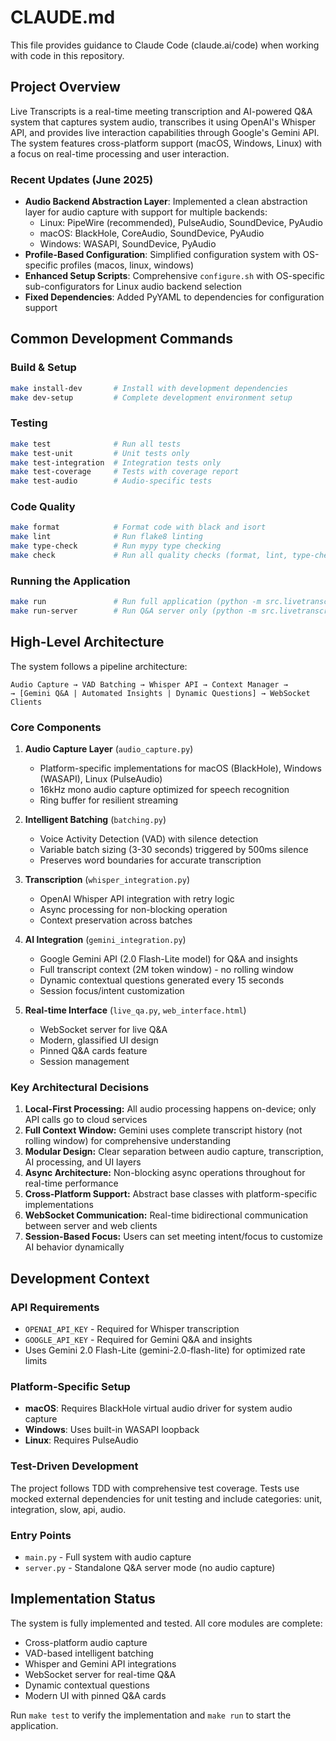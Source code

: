 # CLAUDE.md

This file provides guidance to Claude Code (claude.ai/code) when working with code in this repository.

## Project Overview

Live Transcripts is a real-time meeting transcription and AI-powered Q&A system that captures system audio, transcribes it using OpenAI's Whisper API, and provides live interaction capabilities through Google's Gemini API. The system features cross-platform support (macOS, Windows, Linux) with a focus on real-time processing and user interaction.

### Recent Updates (June 2025)

- **Audio Backend Abstraction Layer**: Implemented a clean abstraction layer for audio capture with support for multiple backends:
  - Linux: PipeWire (recommended), PulseAudio, SoundDevice, PyAudio
  - macOS: BlackHole, CoreAudio, SoundDevice, PyAudio  
  - Windows: WASAPI, SoundDevice, PyAudio
- **Profile-Based Configuration**: Simplified configuration system with OS-specific profiles (macos, linux, windows)
- **Enhanced Setup Scripts**: Comprehensive `configure.sh` with OS-specific sub-configurators for Linux audio backend selection
- **Fixed Dependencies**: Added PyYAML to dependencies for configuration support

## Common Development Commands

### Build & Setup
```bash
make install-dev       # Install with development dependencies
make dev-setup         # Complete development environment setup
```

### Testing
```bash
make test              # Run all tests
make test-unit         # Unit tests only
make test-integration  # Integration tests only
make test-coverage     # Tests with coverage report
make test-audio        # Audio-specific tests
```

### Code Quality
```bash
make format            # Format code with black and isort
make lint              # Run flake8 linting
make type-check        # Run mypy type checking
make check             # Run all quality checks (format, lint, type-check, test-unit)
```

### Running the Application
```bash
make run               # Run full application (python -m src.livetranscripts.main)
make run-server        # Run Q&A server only (python -m src.livetranscripts.server)
```

## High-Level Architecture

The system follows a pipeline architecture:

```
Audio Capture → VAD Batching → Whisper API → Context Manager → 
→ [Gemini Q&A | Automated Insights | Dynamic Questions] → WebSocket Clients
```

### Core Components

1. **Audio Capture Layer** (`audio_capture.py`)
   - Platform-specific implementations for macOS (BlackHole), Windows (WASAPI), Linux (PulseAudio)
   - 16kHz mono audio capture optimized for speech recognition
   - Ring buffer for resilient streaming

2. **Intelligent Batching** (`batching.py`)
   - Voice Activity Detection (VAD) with silence detection
   - Variable batch sizing (3-30 seconds) triggered by 500ms silence
   - Preserves word boundaries for accurate transcription

3. **Transcription** (`whisper_integration.py`)
   - OpenAI Whisper API integration with retry logic
   - Async processing for non-blocking operation
   - Context preservation across batches

4. **AI Integration** (`gemini_integration.py`)
   - Google Gemini API (2.0 Flash-Lite model) for Q&A and insights
   - Full transcript context (2M token window) - no rolling window
   - Dynamic contextual questions generated every 15 seconds
   - Session focus/intent customization

5. **Real-time Interface** (`live_qa.py`, `web_interface.html`)
   - WebSocket server for live Q&A
   - Modern, glassified UI design
   - Pinned Q&A cards feature
   - Session management

### Key Architectural Decisions

1. **Local-First Processing:** All audio processing happens on-device; only API calls go to cloud services
2. **Full Context Window:** Gemini uses complete transcript history (not rolling window) for comprehensive understanding
3. **Modular Design:** Clear separation between audio capture, transcription, AI processing, and UI layers
4. **Async Architecture:** Non-blocking async operations throughout for real-time performance
5. **Cross-Platform Support:** Abstract base classes with platform-specific implementations
6. **WebSocket Communication:** Real-time bidirectional communication between server and web clients
7. **Session-Based Focus:** Users can set meeting intent/focus to customize AI behavior dynamically

## Development Context

### API Requirements
- `OPENAI_API_KEY` - Required for Whisper transcription
- `GOOGLE_API_KEY` - Required for Gemini Q&A and insights
- Uses Gemini 2.0 Flash-Lite (gemini-2.0-flash-lite) for optimized rate limits

### Platform-Specific Setup
- **macOS**: Requires BlackHole virtual audio driver for system audio capture
- **Windows**: Uses built-in WASAPI loopback
- **Linux**: Requires PulseAudio

### Test-Driven Development
The project follows TDD with comprehensive test coverage. Tests use mocked external dependencies for unit testing and include categories: unit, integration, slow, api, audio.

### Entry Points
- `main.py` - Full system with audio capture
- `server.py` - Standalone Q&A server mode (no audio capture)

## Implementation Status

The system is fully implemented and tested. All core modules are complete:
- Cross-platform audio capture
- VAD-based intelligent batching
- Whisper and Gemini API integrations
- WebSocket server for real-time Q&A
- Dynamic contextual questions
- Modern UI with pinned Q&A cards

Run `make test` to verify the implementation and `make run` to start the application.